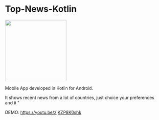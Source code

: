 # Top-News-Kotlin

<img src="https://github.com/ccarpul/Top-News-Kotlin/blob/master/icons8-noticias-96.png"
width="200">


Mobile App developed in Kotlin for Android.

It shows recent news from a lot of countries, just choice your preferences and it "

DEMO: https://youtu.be/zjKZP8K0shk
